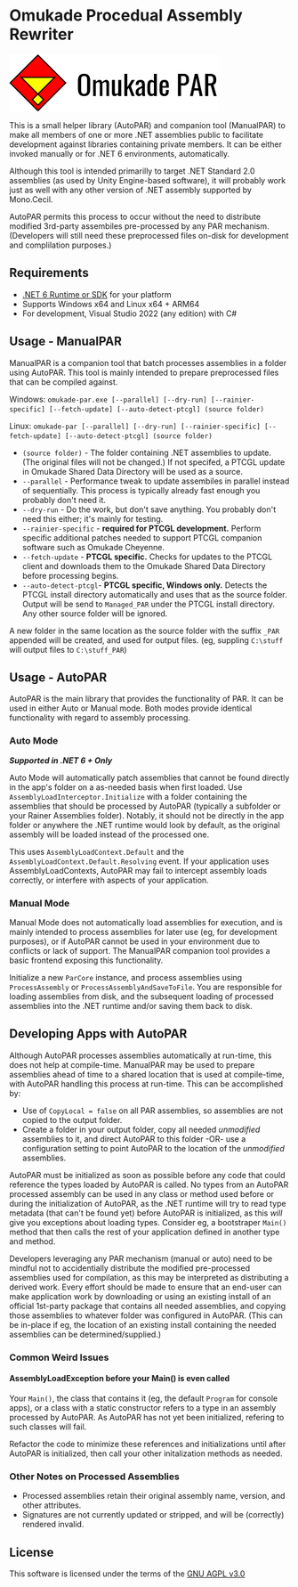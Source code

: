 ﻿# Omukade Procedual Assembly Rewriter
![logo](logo.png)

This is a small helper library (AutoPAR) and companion tool (ManualPAR) to make all members of one or more .NET
assemblies public to facilitate development against libraries containing private members. It can be either invoked manually
or for .NET 6 environments, automatically.

Although this tool is intended primarilly to target .NET Standard 2.0 assemblies (as used by Unity Engine-based software),
it will probably work just as well with any other version of .NET assembly supported by Mono.Cecil.

AutoPAR permits this process to occur without the need to distribute modified 3rd-party assembiles pre-processed by any PAR mechanism. (Developers will still need these preprocessed files on-disk for development and complilation purposes.)

## Requirements
* [.NET 6 Runtime or SDK](https://dotnet.microsoft.com/en-us/download/dotnet/6.0) for your platform
* Supports Windows x64 and Linux x64 + ARM64
* For development, Visual Studio 2022 (any edition) with C#

## Usage - ManualPAR
ManualPAR is a companion tool that batch processes assemblies in a folder using AutoPAR. This tool is mainly intended to prepare preprocessed files that can be compiled against.

Windows: ```omukade-par.exe [--parallel] [--dry-run] [--rainier-specific] [--fetch-update] [--auto-detect-ptcgl] (source folder)```

Linux: ```omukade-par [--parallel] [--dry-run] [--rainier-specific] [--fetch-update] [--auto-detect-ptcgl] (source folder)```

* `(source folder)` - The folder containing .NET assemblies to update. (The original files will not be changed.) If not specifed, a PTCGL update in Omukade Shared Data Directory will be used as a source.
* `--parallel` - Performance tweak to update assembiles in parallel instead of sequentially. This process is typically already fast enough you probably don't need it.
* `--dry-run` - Do the work, but don't save anything. You probably don't need this either; it's mainly for testing.
* `--rainier-specific` - **required for PTCGL development.** Perform specific additional patches needed to support PTCGL companion software such as Omukade Cheyenne.
* `--fetch-update` - **PTCGL specific.** Checks for updates to the PTCGL client and downloads them to the Omukade Shared Data Directory before processing begins.
* `--auto-detect-ptcgl`- **PTCGL specific, Windows only.** Detects the PTCGL install directory automatically and uses that as the source folder. Output will be send to `Managed_PAR` under the PTCGL install directory.
Any other source folder will be ignored.

A new folder in the same location as the source folder with the suffix `_PAR` appended will be created, and used for output files. (eg, suppling `C:\stuff` will output files to `C:\stuff_PAR`)

## Usage - AutoPAR
AutoPAR is the main library that provides the functionality of PAR. It can be used in either Auto or Manual mode. Both modes provide identical functionality with regard to assembly processing.

### Auto Mode
***Supported in .NET 6 + Only***

Auto Mode will automatically patch assemblies that cannot be found directly in the app's folder on a as-needed basis when first loaded. Use `AssemblyLoadInterceptor.Initialize` with a folder containing the assemblies that should be processed by AutoPAR (typically a subfolder or your Rainer Assemblies folder).
Notably, it should not be directly in the app folder or anywhere the .NET runtime would look by default, as the original assembly will be loaded instead of the processed one.

This uses `AssemblyLoadContext.Default` and the `AssemblyLoadContext.Default.Resolving` event. If your application uses AssemblyLoadContexts, AutoPAR may fail to intercept assembly loads correctly, or interfere with aspects of your application.

### Manual Mode
Manual Mode does not automatically load assemblies for execution, and is mainly intended to process assemblies for later use (eg, for development purposes), or if AutoPAR cannot be used in your environment due to conflicts or lack of support.
The ManualPAR companion tool provides a basic frontend exposing this functionality.

Initialize a new `ParCore` instance, and process assemblies using `ProcessAssembly` or `ProcessAssemblyAndSaveToFile`. You are responsible for loading assemblies from disk, and the subsequent loading of processed assemblies into the .NET runtime and/or saving them back to disk.

## Developing Apps with AutoPAR
Although AutoPAR processes assemblies automatically at run-time, this does not help at compile-time. ManualPAR may be used to prepare assemblies ahead of time to a shared location that is used at compile-time,
with AutoPAR handling this process at run-time. This can be accomplished by:
* Use of `CopyLocal = false` on all PAR assemblies, so assemblies are not copied to the output folder.
* Create a folder in your output folder, copy all needed _unmodified_ assemblies to it, and direct AutoPAR to this folder -OR- use a configuration setting to point AutoPAR to the location of the _unmodified_ assemblies.

AutoPAR must be initialized as soon as possible before any code that could reference the types loaded by AutoPAR is called.
No types from an AutoPAR processed assembly can be used in any class or method used before or during the initialization of AutoPAR, as the .NET runtime will try to read type metadata (that can't be found yet) before AutoPAR is initialized, as this _will_ give you exceptions about loading types.
Consider eg, a bootstraper `Main()` method that then calls the rest of your application defined in another type and method.

Developers leveraging any PAR mechanism (manual or auto) need to be mindful not to accidentially distribute the modified pre-processed assemblies used for compilation, as this may be interpreted as distributing a derived work.
Every effort should be made to ensure that an end-user can make application work by downloading or using an existing install of an official 1st-party package that contains all needed assemblies, and copying those assemblies to whatever folder was configured in AutoPAR. (This can be in-place if eg, the location of an existing install containing the needed assemblies can be determined/supplied.)

### Common Weird Issues
#### AssemblyLoadException before your Main() is even called
Your `Main()`, the class that contains it (eg, the default `Program` for console apps), or a class with a static constructor refers to a type in an assembly processed by AutoPAR. As AutoPAR has not yet been initialized, refering to such classes will fail.

Refactor the code to minimize these references and initializations until after AutoPAR is initialized, then call your other initalization methods as needed.

### Other Notes on Processed Assemblies
* Processed assemblies retain their original assembly name, version, and other attributes.
* Signatures are not currently updated or stripped, and will be (correctly) rendered invalid.

## License
This software is licensed under the terms of the [GNU AGPL v3.0](https://www.gnu.org/licenses/agpl-3.0.en.html)